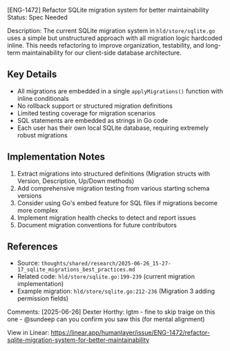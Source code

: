 
[ENG-1472] Refactor SQLite migration system for better maintainability
Status: Spec Needed

Description:
The current SQLite migration system in `hld/store/sqlite.go` uses a simple but unstructured approach with all migration logic hardcoded inline. This needs refactoring to improve organization, testability, and long-term maintainability for our client-side database architecture.

## Key Details

* All migrations are embedded in a single `applyMigrations()` function with inline conditionals
* No rollback support or structured migration definitions
* Limited testing coverage for migration scenarios
* SQL statements are embedded as strings in Go code
* Each user has their own local SQLite database, requiring extremely robust migrations

## Implementation Notes

1. Extract migrations into structured definitions (Migration structs with Version, Description, Up/Down methods)
2. Add comprehensive migration testing from various starting schema versions
3. Consider using Go's embed feature for SQL files if migrations become more complex
4. Implement migration health checks to detect and report issues
5. Document migration conventions for future contributors

## References

* Source: `thoughts/shared/research/2025-06-26_15-27-17_sqlite_migrations_best_practices.md`
* Related code: `hld/store/sqlite.go:199-239` (current migration implementation)
* Example migration: `hld/store/sqlite.go:212-236` (Migration 3 adding permission fields)

Comments:
[2025-06-26] Dexter Horthy:
lgtm - fine to skip traige on this one - @sundeep can you confirm you saw this (for mental alignment)


View in Linear: https://linear.app/humanlayer/issue/ENG-1472/refactor-sqlite-migration-system-for-better-maintainability
